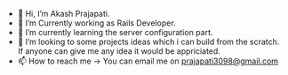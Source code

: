 - 👋 Hi, I’m Akash Prajapati.
- 👀 I’m Currently working as Rails Developer.
- 🌱 I’m currently learning the server configuration part.
- 💞️ I’m looking to some projects ideas which i can build from the scratch. If anyone can give me any idea it would be appriciated.
- 📫 How to reach me -> You can email me on prajapati3098@gmail.com 

<!---
prajapati309/prajapati309 is a ✨ special ✨ repository because its `README.md` (this file) appears on your GitHub profile.
You can click the Preview link to take a look at your changes.
--->
